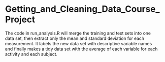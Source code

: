# Getting_and_Cleaning_Data_Course_Project

The code in run_analysis.R will merge the training and test sets into one data set, then extract only the mean and standard deviation for each measurement. It labels the new data set with descriptive variable names and finally makes a tidy data set with the average of each variable for each activity and each subject.
